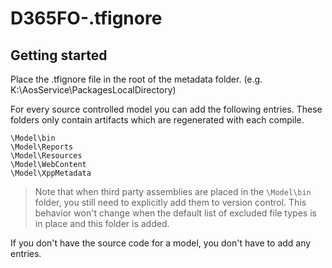 # D365FO-.tfignore

## **Getting started**
Place the .tfignore file in the root of the metadata folder. (e.g. K:\AosService\PackagesLocalDirectory\)

For every source controlled model you can add the following entries. These folders only contain artifacts which are regenerated with each compile.
```
\Model\bin
\Model\Reports
\Model\Resources
\Model\WebContent
\Model\XppMetadata
```
> Note that when third party assemblies are placed in the `\Model\bin` folder, you still need to explicitly add them to version control. This behavior won't change when the default list of excluded file types is in place and this folder is added.

If you don't have the source code for a model, you don't have to add any entries.
